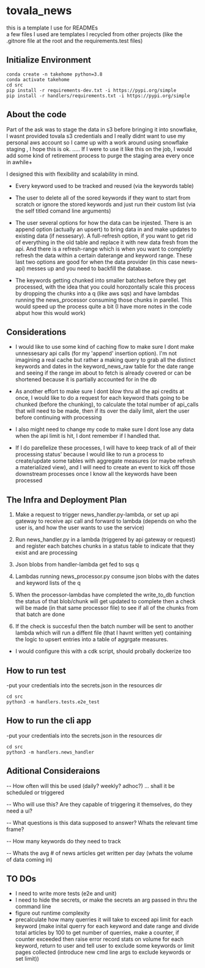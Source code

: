 # tovala_news

this is a template I use for READMEs<br />
a few files I used are templates I recycled from other projects (like the .gitnore file at the root and the requirements.test files)
  


## Initialize Environment

```shell
conda create -n takehome python=3.8
conda activate takehome
cd src
pip install -r requirements-dev.txt -i https://pypi.org/simple
pip install -r handlers/requirements.txt -i https://pypi.org/simple
```

## About the code

Part of the ask was to stage the data in s3 before bringing it into snowflake,
I wasnt provided tovala s3 credentials and I really didnt want to use my personal aws account so I came up with a work around using snowflake staging , I hope this is ok. 
..... If I were to use it like this on the job, I would add some kind of retirement process to purge the staging area every once in awhile+

I designed this with flexibility and scalability in mind.
- Every keyword used to be tracked and reused (via the keywords table)

- The user to delete all of the sored keywords if they want to start from scratch or ignore the stored keywords and just run their custom list (via the self titled comand line arguments)

- The user several options for how the data can be injested. There is an append option (actually an upsert) to bring data in and make updates to existing data (if nessesary). A full-refresh option, if you want to get rid of everything in the old table and replace it with new data fresh from the api. And there is a refresh-range which is when you want to completly refresh the data within a certain daterange and keyword range. These last two options are good for when the data provider (in this case news-api) messes up and you need to backfill the database.

- The keywords getting chunked into smaller batches before they get processed, with the idea that you could horozontally scale this process by dropping the chunks into a q (like aws sqs) and have lambdas running the news_processor consuming those chunks in parellel. This would speed up the process quite a bit (I have more notes in the code abput how this would work)

## Considerations

- I would like to use some kind of caching flow to make sure I dont make unnessesary api calls (for my 'append' insertion option).
  I'm not imagining a real cache but rather a making query to grab all the distinct keywords and dates in the keyword_news_raw table for the date range and seeing if the range im about to fetch is already covered or can be shortened because it is partially accounted for in the db

- As another effort to make sure I dont blow thru all the api credits at once, I would like to do a request for each keyword thats going to be chunked (before the chunking), to calculate the total number of api_calls that will need to be made, then if its over the daily limit, alert the user before continuing with processing

- I also might need to change my code to make sure I dont lose any data when the api limit is hit, I dont remember if I handled that. 

- If I do parellelize these processes, I will have to keep track of all of their processing status' because I would like to run a process to create/update some tables with aggregate measures (or maybe refresh a materialized view), and I will need to create an event to kick off those downstream processes once I know all the keywords have been processed


## The Infra and Deployment Plan

1. Make a request to trigger news_handler.py-lambda, or set up api gateway to receive api call and forward to lambda 
(depends on who the user is, and how the user wants to use the service)

2. Run news_handler.py in a lambda (triggered by api gateway or request) and register each batches chunks in a status table to indicate that they exist and are processing

3. Json blobs from handler-lambda get fed to sqs q

4. Lambdas running news_processor.py consume json blobs with the dates and keyword lists of the q 

5. When the processor-lambdas have completed the write_to_db function the status of that blob/chunk will get updated to complete then a check will be made (in that same processor file) to see if all of the chunks from that batch are done

6. If the check is succesful then the batch number will be sent to another lambda which will run a diffent file (that I havnt written yet) containing the logic to upsert entries into a table of aggrgate measures. 

- I would configure this with a cdk script, should probally dockerize too 


## How to run test

-put your credentials into the secrets.json in the resources dir

```shell
cd src
python3 -m handlers.tests.e2e_test
```

## How to run the cli app

-put your credentials into the secrets.json in the resources dir

```shell
cd src
python3 -m handlers.news_handler
```

## Aditional Consideraions

-- How often will this be used (daily? weekly? adhoc?) ... shall it be scheduled or triggered<br />

-- Who will use this? Are they capable of triggering it themselves, do they need a ui? <br />

-- What questions is this data supposed to answer? Whats the relevant time frame? <br />

-- How many keywords do they need to track <br />

-- Whats the avg # of news articles get written per day (whats the volume of data coming in) <br/>



## TO DOs
- I need to write more tests (e2e and unit) <br />
- I need to hide the secrets, or make the secrets an arg passed in thru the command line <br />
- figure out runtime complexity <br />
- precalculate how many querries it will take to exceed api limit for each keyword (make inital querry for each keyword and date range and divide total articles by 100 to get number of querries, make a counter, if counter exceeded then raise error record stats on volume for each keyword, return to user and tell user to exclude some keywords or limit pages collected (introduce new cmd line args to exclude keywords or set limit))
